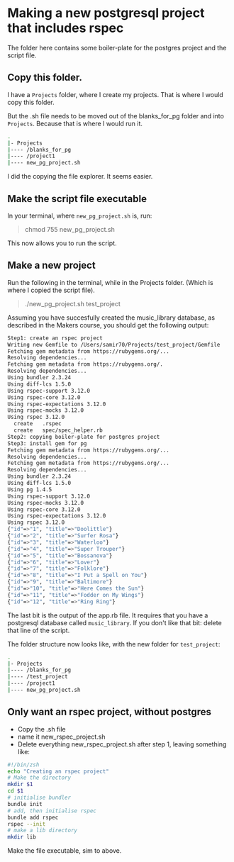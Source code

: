 # Making a new postgresql project that includes rspec

The folder here contains some boiler-plate for the postgres project and the script file.

## Copy this folder. 

I have a `Projects` folder, where I create my projects. That is where I would copy this folder. 

But the .sh file needs to be moved out of the blanks_for_pg folder and into `Projects`. Because that is where I would run it.

```bash
.
|- Projects
|---- /blanks_for_pg
|---- /project1
|---- new_pg_project.sh

```
I did the copying the file explorer. It seems easier.

## Make the script file executable

In your terminal, where `new_pg_project.sh` is, run:

> chmod 755 new_pg_project.sh  

This now allows you to run the script.

## Make a new project

Run the following in the terminal, while in the Projects folder. (Which is where I copied the script file).

> ./new_pg_project.sh test_project

Assuming you have succesfully created the music_library database, as described in the Makers course, you should get the following output:

```bash
Step1: create an rspec project
Writing new Gemfile to /Users/samir70/Projects/test_project/Gemfile
Fetching gem metadata from https://rubygems.org/...
Resolving dependencies...
Fetching gem metadata from https://rubygems.org/.
Resolving dependencies...
Using bundler 2.3.24
Using diff-lcs 1.5.0
Using rspec-support 3.12.0
Using rspec-core 3.12.0
Using rspec-expectations 3.12.0
Using rspec-mocks 3.12.0
Using rspec 3.12.0
  create   .rspec
  create   spec/spec_helper.rb
Step2: copying boiler-plate for postgres project
Step3: install gem for pg
Fetching gem metadata from https://rubygems.org/...
Resolving dependencies...
Fetching gem metadata from https://rubygems.org/...
Resolving dependencies...
Using bundler 2.3.24
Using diff-lcs 1.5.0
Using pg 1.4.5
Using rspec-support 3.12.0
Using rspec-mocks 3.12.0
Using rspec-core 3.12.0
Using rspec-expectations 3.12.0
Using rspec 3.12.0
{"id"=>"1", "title"=>"Doolittle"}
{"id"=>"2", "title"=>"Surfer Rosa"}
{"id"=>"3", "title"=>"Waterloo"}
{"id"=>"4", "title"=>"Super Trouper"}
{"id"=>"5", "title"=>"Bossanova"}
{"id"=>"6", "title"=>"Lover"}
{"id"=>"7", "title"=>"Folklore"}
{"id"=>"8", "title"=>"I Put a Spell on You"}
{"id"=>"9", "title"=>"Baltimore"}
{"id"=>"10", "title"=>"Here Comes the Sun"}
{"id"=>"11", "title"=>"Fodder on My Wings"}
{"id"=>"12", "title"=>"Ring Ring"}
```
The last bit is the output of the app.rb file. It requires that you have a postgresql database called `music_library`. If you don't like that bit: delete that line of the script.

The folder structure now looks like, with the new folder for `test_project`:

```bash
.
|- Projects
|---- /blanks_for_pg
|---- /test_project
|---- /project1
|---- new_pg_project.sh

```

## Only want an rspec project, without postgres

 - Copy the .sh file
 - name it new_rspec_project.sh
 - Delete everything new_rspec_project.sh after step 1, leaving something like:

 ```bash
 #!/bin/zsh
echo "Creating an rspec project"
# Make the directory
mkdir $1
cd $1
# initialise bundler
bundle init
# add, then initialise rspec
bundle add rspec
rspec --init
# make a lib directory
mkdir lib
 ```

 Make the file executable, sim to above.